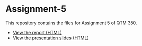 # Assignment-5

This repository contains the files for Assignment 5 of QTM 350.

- [View the report (HTML)](https://amandayang2002.github.io/Assignment-5/assign-5.html)
- [View the presentation slides (HTML)](https://amandayang2002.github.io/Assignment-5/assign-5-slide.html)

